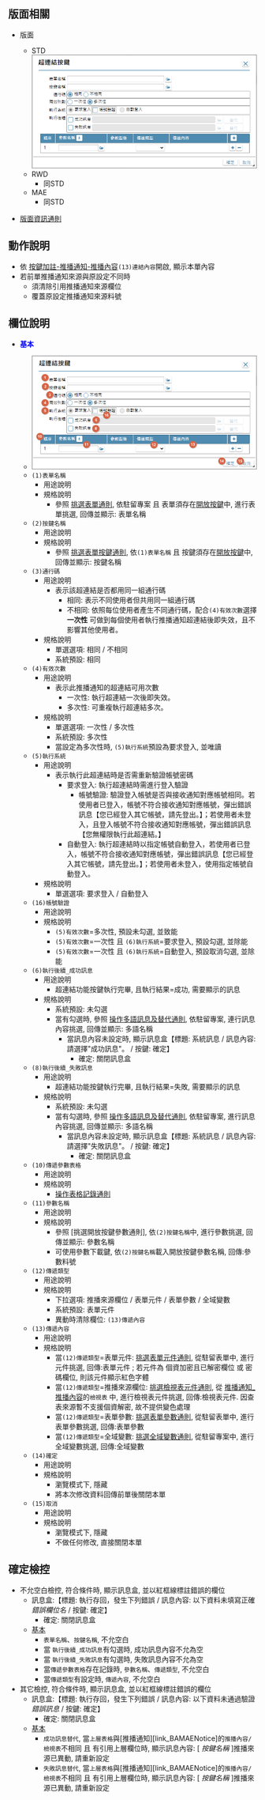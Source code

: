 ## <div id="layout">版面相關</div>
* 版面
    * STD</br>
        ![pic][image_linkbutton]
    * RWD
        * 同STD
    * MAE</br>
        * 同STD

* [版面資訊通則][link_ruleother1]

## <div id="form-action">動作說明</div>
* 依 [按鍵加註-推播通知-推播內容][link_MAENotice_fieldbreak3]`(13)連結內容`開啟, 顯示本單內容
* 若前單推播通知來源與原設定不同時
    * 須清除引用推播通知來源欄位
    * 覆蓋原設定推播通知來源料號

## <div id="object-desc">欄位說明</div>
* <p id="fieldbreak1" style="color:blue;font-weight:bold">基本</p>

    * ![pic][image_linkbutton_block1]
    * `(1)表單名稱`
        * 用途說明
        * 規格說明
            * 參照 [挑選表單通則][link_ruledialog6], 依駐留專案 且 表單須存在[開放按鍵][link_ExternalCallButton]中, 進行表單挑選, 回傳並顯示: 表單名稱
    * `(2)按鍵名稱`
        * 用途說明
        * 規格說明
            * 參照 [挑選表單按鍵通則][link_ruledialog13], 依`(1)表單名稱` 且 按鍵須存在[開放按鍵][link_ExternalCallButton]中, 回傳並顯示: 按鍵名稱
    * `(3)通行碼`
        * 用途說明
            * 表示該超連結是否都用同一組通行碼
                * 相同: 表示不同使用者但共用同一組通行碼
                * 不相同: 依照每位使用者產生不同通行碼，配合`(4)有效次數`選擇 **一次性** 可做到每個使用者執行推播通知超連結後即失效，且不影響其他使用者。
        * 規格說明
            * 單選選項: 相同 / 不相同
            * 系統預設: 相同
    * `(4)有效次數`
        * 用途說明
            * 表示此推播通知的超連結可用次數
                * 一次性: 執行超連結一次後即失效。
                * 多次性: 可重複執行超連結多次。
        * 規格說明
            * 單選選項: 一次性 / 多次性
            * 系統預設: 多次性
            * 當設定為多次性時, `(5)執行系統`預設為要求登入, 並唯讀
    * `(5)執行系統`
        * 用途說明
            * 表示執行此超連結時是否需重新驗證帳號密碼
                * 要求登入: 執行超連結時需進行登入驗證
                    * 帳號驗證: 驗證登入帳號是否與接收通知對應帳號相同。若使用者已登入，帳號不符合接收通知對應帳號，彈出錯誤訊息【您已經登入其它帳號，請先登出。】；若使用者未登入，且登入帳號不符合接收通知對應帳號，彈出錯誤訊息【您無權限執行此超連結。】
                * 自動登入: 執行超連結時以指定帳號自動登入，若使用者已登入，帳號不符合接收通知對應帳號，彈出錯誤訊息【您已經登入其它帳號，請先登出。】；若使用者未登入，使用指定帳號自動登入。
        * 規格說明
            * 單選選項: 要求登入 / 自動登入
    * `(16)帳號驗證`
        * 用途說明
        * 規格說明
            * `(5)有效次數`=多次性, 預設未勾選, 並致能
            * `(5)有效次數`=一次性 且 `(6)執行系統`=要求登入, 預設勾選, 並除能
            * `(5)有效次數`=一次性 且 `(6)執行系統`=自動登入, 預設取消勾選, 並除能                
    * `(6)執行後續_成功訊息`
        * 用途說明
            * 超連結功能按鍵執行完畢, 且執行結果=成功, 需要顯示的訊息
        * 規格說明
            * 系統預設: 未勾選
            * 當有勾選時, 參照 [操作多語訊息及替代通則][link_ruledialog17], 依駐留專案, 連行訊息內容挑選, 回傳並顯示: 多語名稱
				* 當訊息內容未設定時, 顯示訊息盒【標題: 系統訊息 / 訊息內容: 請選擇"成功訊息"。 / 按鍵: 確定】
					* 確定: 關閉訊息盒
    * `(8)執行後續_失敗訊息`
        * 用途說明
            * 超連結功能按鍵執行完畢, 且執行結果=失敗, 需要顯示的訊息
        * 規格說明
            * 系統預設: 未勾選
            * 當有勾選時, 參照 [操作多語訊息及替代通則][link_ruledialog17], 依駐留專案, 進行訊息內容挑選, 回傳並顯示: 多語名稱
				* 當訊息內容未設定時, 顯示訊息盒【標題: 系統訊息 / 訊息內容: 請選擇"失敗訊息"。 / 按鍵: 確定】
					* 確定: 關閉訊息盒
    * `(10)傳遞參數表格`
        * 用途說明
        * 規格說明
            * [操作表格記錄通則][link_rulesbutton3]
    * `(11)參數名稱`
        * 用途說明
        * 規格說明
            * 參照 [挑選開放按鍵參數通則], 依`(2)按鍵名稱`中, 進行參數挑選, 回傳並顯示: 參數名稱
            * 可使用參數下載鍵, 依`(2)按鍵名稱`載入開放按鍵參數名稱, 回傳:參數料號
    * `(12)傳遞類型`
        * 用途說明
        * 規格說明
            * 下拉選項: 推播來源欄位 / 表單元件 / 表單參數 / 全域變數
            * 系統預設: 表單元件
            * 異動時清除欄位: `(13)傳遞內容`
    * `(13)傳遞內容`
        * 用途說明
        * 規格說明
            * 當`(12)傳遞類型`=表單元件: [挑選表單元件通則][link_ruledialog7], 從駐留表單中, 進行元件挑選, 回傳:表單元件 ; 若元件為 個資加密且已解密欄位 或 密碼欄位, 則該元件顯示紅色字體
            * 當`(12)傳遞類型`=推播來源欄位: [挑選檢視表元件通則][link_ruledialog8], 從 [推播通知_推播內容][link_conentviewno]的`檢視表` 中, 進行檢視表元件挑選, 回傳:檢視表元件. 因查表來源暫不支援個資解密, 故不提供變色處理
            * 當`(12)傳遞類型`=表單參數: [挑選表單參數通則][link_ruledialog9], 從駐留表單中, 進行表單參數挑選, 回傳:表單參數
            * 當`(12)傳遞類型`=全域變數: [挑選全域變數通則][link_ruledialog10], 從駐留專案中, 進行全域變數挑選, 回傳:全域變數  
    * `(14)確定`
        * 用途說明
        * 規格說明
            * 瀏覽模式下, 隱藏
            * 將本次修改資料回傳前單後關閉本單
    * `(15)取消`
        * 用途說明
        * 規格說明
            * 瀏覽模式下, 隱藏
            * 不做任何修改, 直接關閉本單


## <div id="save-action">確定檢控</div>
* 不允空白檢控, 符合條件時, 顯示訊息盒, 並以紅框線標註錯誤的欄位
    * 訊息盒:【標題: 執行存回，發生下列錯誤 / 訊息內容: 以下資料未填寫正確 *錯誤欄位名* / 按鍵: 確定】
        * 確定: 關閉訊息盒 
    * [基本][link_fieldbreak1]
        * `表單名稱`、`按鍵名稱`, 不允空白
        * 當 `執行後續_成功訊息`有勾選時, 成功訊息內容不允為空
        * 當 `執行後續_失敗訊息`有勾選時, 失敗訊息內容不允為空
        * 當`傳遞參數表格`存在記錄時, `參數名稱`、`傳遞類型`, 不允空白
        * 當`傳遞類型`有設定時, `傳遞內容`, 不允空白
* 其它檢控, 符合條件時, 顯示訊息盒, 並以紅框線標註錯誤的欄位
    * 訊息盒:【標題: 執行存回，發生下列錯誤 / 訊息內容: 以下資料未通過驗證 *錯誤訊息* / 按鍵: 確定】
        * 確定: 關閉訊息盒
    * [基本][link_fieldbreak1]
        * `成功訊息替代`, 當`上層表格`與[推播通知][link_BAMAENotice]的`推播內容/檢視表`不相同 且 有引用上層欄位時, 顯示訊息內容: [ *按鍵名稱* ]推播來源已異動, 請重新設定
        * `失敗訊息替代`, 當`上層表格`與[推播通知][link_BAMAENotice]的`推播內容/檢視表`不相同 且 有引用上層欄位時, 顯示訊息內容: [ *按鍵名稱* ]推播來源已異動, 請重新設定

<!-- 圖片 -->
[image_linkbutton]:attachment/MAENotice-Link-Button.png
[image_linkbutton_block1]:attachment/MAENotice-Link-Button-Block1.png


<!-- 超連結 -->
[link_fieldbreak1]:#fieldbreak1 "欄位說明/基本區塊"
[link_MAENotice_fieldbreak3]:BAMAENotice.md#fieldbreak3 "按鍵加註-推播通知/推播內容"
[link_conentviewno]:BAMAENotice.md#conentviewno "按鍵加註-推播通知/推播內容/檢視表"

[link_ExternalCallButton]:/8.10.0/IDE/Specification/ExternalCallButton/README "開放按鍵"
[link_Replace]:/8.10.0/IDE/Specification/Replace/README "訊息替代"

[link_ruleother1]:/8.10.0/IDE/Specification/RulesOther/README#ruleother1 "共用通則_其它/版面資訊通則"

[link_rulesbutton3]:/8.10.0/IDE/Specification/RulesButton/README#rulebutton3 "共用通則_其它/操作表格記錄通則"
[link_ruledialog2]:/8.10.0/IDE/Specification/RulesDialog/README#ruledialog2 "共用通則_開啟單據/使用多語詞庫通則"
[link_ruledialog6]:/8.10.0/IDE/Specification/RulesDialog/README#ruledialog6 "共用通則_開啟單據/挑選表單通則"
[link_ruledialog7]:/8.10.0/IDE/Specification/RulesDialog/README#ruledialog7 "共用通則_開啟單據/挑選表單元件通則"
[link_ruledialog8]:/8.10.0/IDE/Specification/RulesDialog/README#ruledialog8 "共用通則_開啟單據/挑選檢視表元件通則"
[link_ruledialog9]:/8.10.0/IDE/Specification/RulesDialog/README#ruledialog9 "共用通則_開啟單據/挑選表單參數通則"
[link_ruledialog10]:/8.10.0/IDE/Specification/RulesDialog/README#ruledialog10 "共用通則_開啟單據/挑選全域變數通則"
[link_ruledialog13]:/8.10.0/IDE/Specification/RulesDialog/README#ruledialog13 "共用通則_開啟單據/挑選表單按鍵通則"
[link_ruledialog17]:/8.10.0/IDE/Specification/RulesDialog/README#ruledialog17 "共用通則_開啟單據/使用多語詞庫(含替代)通則"